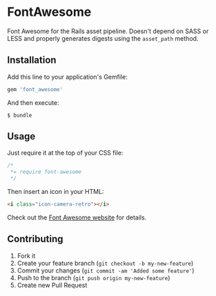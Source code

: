 # FontAwesome

Font Awesome for the Rails asset pipeline. Doesn't depend on SASS or LESS and properly generates digests using the `asset_path` method.

## Installation

Add this line to your application's Gemfile:

```ruby
gem 'font_awesome'
```

And then execute:

    $ bundle

## Usage

Just require it at the top of your CSS file:

```css
/*
 *= require font-awesome
 */
```

Then insert an icon in your HTML:

```html
<i class="icon-camera-retro"></i>
```

Check out the [Font Awesome website](http://fortawesome.github.com/Font-Awesome/) for details.

## Contributing

1. Fork it
2. Create your feature branch (`git checkout -b my-new-feature`)
3. Commit your changes (`git commit -am 'Added some feature'`)
4. Push to the branch (`git push origin my-new-feature`)
5. Create new Pull Request
